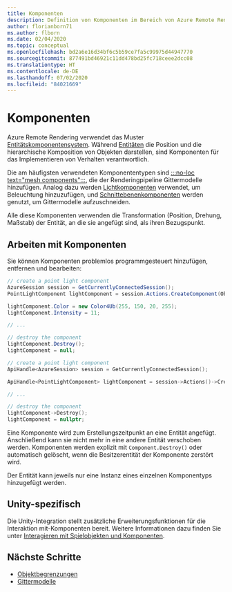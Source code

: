 ```yaml
---
title: Komponenten
description: Definition von Komponenten im Bereich von Azure Remote Rendering
author: florianborn71
ms.author: flborn
ms.date: 02/04/2020
ms.topic: conceptual
ms.openlocfilehash: bd2a6e16d34bf6c5b59ce7fa5c99975d44947770
ms.sourcegitcommit: 877491bd46921c11dd478bd25fc718ceee2dcc08
ms.translationtype: HT
ms.contentlocale: de-DE
ms.lasthandoff: 07/02/2020
ms.locfileid: "84021669"
---
```

# <a name="components"></a>Komponenten

Azure Remote Rendering verwendet das Muster [Entitätskomponentensystem](https://en.wikipedia.org/wiki/Entity_component_system). Während [Entitäten](entities.md) die Position und die hierarchische Komposition von Objekten darstellen, sind Komponenten für das Implementieren von Verhalten verantwortlich.

Die am häufigsten verwendeten Komponententypen sind [:::no-loc text="mesh components":::](meshes.md), die der Renderingpipeline Gittermodelle hinzufügen. Analog dazu werden [Lichtkomponenten](../overview/features/lights.md) verwendet, um Beleuchtung hinzuzufügen, und [Schnittebenenkomponenten](../overview/features/cut-planes.md) werden genutzt, um Gittermodelle aufzuschneiden.

Alle diese Komponenten verwenden die Transformation (Position, Drehung, Maßstab) der Entität, an die sie angefügt sind, als ihren Bezugspunkt.

## <a name="working-with-components"></a>Arbeiten mit Komponenten

Sie können Komponenten problemlos programmgesteuert hinzufügen, entfernen und bearbeiten:

```cs
// create a point light component
AzureSession session = GetCurrentlyConnectedSession();
PointLightComponent lightComponent = session.Actions.CreateComponent(ObjectType.PointLightComponent, ownerEntity) as PointLightComponent;

lightComponent.Color = new Color4Ub(255, 150, 20, 255);
lightComponent.Intensity = 11;

// ...

// destroy the component
lightComponent.Destroy();
lightComponent = null;
```

```cpp
// create a point light component
ApiHandle<AzureSession> session = GetCurrentlyConnectedSession();

ApiHandle<PointLightComponent> lightComponent = session->Actions()->CreateComponent(ObjectType::PointLightComponent, ownerEntity)->as<PointLightComponent>();

// ...

// destroy the component
lightComponent->Destroy();
lightComponent = nullptr;
```


Eine Komponente wird zum Erstellungszeitpunkt an eine Entität angefügt. Anschließend kann sie nicht mehr in eine andere Entität verschoben werden. Komponenten werden explizit mit `Component.Destroy()` oder automatisch gelöscht, wenn die Besitzerentität der Komponente zerstört wird.

Der Entität kann jeweils nur eine Instanz eines einzelnen Komponentyps hinzugefügt werden.

## <a name="unity-specific"></a>Unity-spezifisch

Die Unity-Integration stellt zusätzliche Erweiterungsfunktionen für die Interaktion mit-Komponenten bereit. Weitere Informationen dazu finden Sie unter [Interagieren mit Spielobjekten und Komponenten](../how-tos/unity/objects-components.md).

## <a name="next-steps"></a>Nächste Schritte

* [Objektbegrenzungen](object-bounds.md)
* [Gittermodelle](meshes.md)
